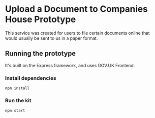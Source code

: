 # Upload a Document to Companies House Prototype
This service was created for users to file certain documents online that would usually be sent to us in a paper format.
## Running the prototype
It's built on the Express framework, and uses GOV.UK Frontend.
### Install dependencies
```npm install```
### Run the kit
```npm start```

